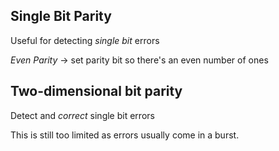 ## Single Bit Parity 
Useful for detecting *single bit* errors

*Even Parity* -> set parity bit so there's an even number of ones 

## Two-dimensional bit parity 
Detect and *correct* single bit errors 


This is still too limited as errors usually come in a burst. 


